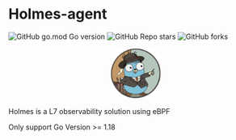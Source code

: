 # Holmes-agent

![GitHub go.mod Go version](https://img.shields.io/github/go-mod/go-version/xince-fun/holmes-agent)
![GitHub Repo stars](https://img.shields.io/github/stars/xince-fun/holmes-agent)
![GitHub forks](https://img.shields.io/github/forks/xince-fun/holmes-agent)


<center><img src="https://raw.githubusercontent.com/xince-fun/Picgo/main/carl/00014-1454043858-fotor-bg-remover-20231222152658.png" alt="00014-1454043858-fotor-bg-remover-20231222152658" style="zoom:20%;" /></center>

Holmes is a L7 observability solution using eBPF

Only support Go Version >= 1.18